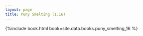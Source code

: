 ```yaml
---
layout: page
title: Puny Smelting (1.16)
---
```


{%include book.html book=site.data.books.puny_smelting_16 %}